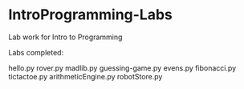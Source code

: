 # IntroProgramming-Labs
Lab work for Intro to Programming

Labs completed:

hello.py
rover.py
madlib.py
guessing-game.py
evens.py
fibonacci.py
tictactoe.py
arithmeticEngine.py
robotStore.py

